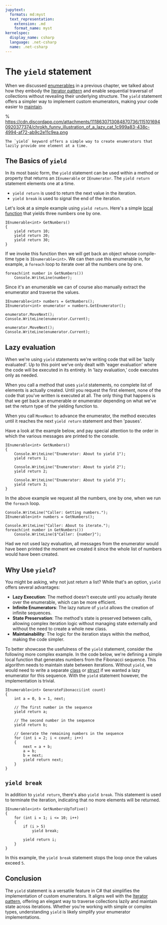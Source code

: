```yaml
---
jupytext:
  formats: md:myst
  text_representation:
    extension: .md
    format_name: myst
kernelspec:
  display_name: csharp
  language: .net-csharp
  name: .net-csharp
---
```


# The `yield` statement

When we discussed [enumerables](enumerables) in a previous chapter, we talked about how they embody the [Iterator pattern](iterator-pattern) and enable sequential traversal of collections without revealing their underlying structure. The `yield` statement offers a simpler way to implement custom enumerators, making your code easier to [maintain](maintainability).

% https://cdn.discordapp.com/attachments/1118630713084870736/1151016940920377374/chrokh_funny_illustration_of_a_lazy_cat_1c999a83-438c-4994-af72-ab9c2e11c9ea.png
```{figure} https://cdn.discordapp.com/attachments/1118630713084870736/1151017010239635517/chrokh_funny_illustration_of_a_lazy_cat_f8167ce6-0a30-4b18-ace9-8856ea022b22.png
The `yield` keyword offers a simple way to create enumerators that lazily provide one element at a time.
```

## The Basics of `yield`

In its most basic form, the `yield` statement can be used within a method or property that returns an `IEnumerable` or `IEnumerator`. The `yield return` statement elements one at a time.

- `yield return` is used to return the next value in the iteration.
- `yield break` is used to signal the end of the iteration.

Let's look at a simple example using `yield return`.
Here's a simple [local function](local-functions) that yields three numbers one by one.

```{code-cell}
IEnumerable<int> GetNumbers()
{
    yield return 10;
    yield return 20;
    yield return 30;
}
```

If we invoke this function then we will get back an object whose compile-time type is `IEnumerable<int>`.
We can then use this enumerable in, for example, a `foreach` loop to iterate over all the numbers one by one.

```{code-cell}
foreach(int number in GetNumbers())
    Console.WriteLine(number);
```

Since it's an enumerable we can of course also manually extract the enumerator and traverse the values.

```{code-cell}
IEnumerable<int> numbers = GetNumbers();
IEnumerator<int> enumerator = numbers.GetEnumerator();

enumerator.MoveNext();
Console.WriteLine(enumerator.Current);

enumerator.MoveNext();
Console.WriteLine(enumerator.Current);
```

## Lazy evaluation

When we're using `yield` statements we're writing code that will be 'lazily evaluated'.
Up to this point we've only dealt with 'eager evaluation' where the code will be executed in its entirety.
In 'lazy evaluation,' code executes only as needed.

When you call a method that uses `yield` statements, no complete list of elements is actually created.
Until you request the first element, none of the code that you've written is executed at all.
The only thing that happens is that we get back an enumerable or enumerator depending on what we've set the return type of the yielding function to.

When you call `MoveNext` to advance the enumerator, the method executes until it reaches the next `yield return` statement and then 'pauses'.

Have a look at the example below, and pay special attention to the order in which the various messages are printed to the console.

```{code-cell}
IEnumerable<int> GetNumbers()
{
    Console.WriteLine("Enumerator: About to yield 1");
    yield return 1;

    Console.WriteLine("Enumerator: About to yield 2");
    yield return 2;

    Console.WriteLine("Enumerator: About to yield 3");
    yield return 3;
}
```

In the above example we request all the numbers, one by one, when we run the `foreach` loop.

```{code-cell}
Console.WriteLine("Caller: Getting numbers.");
IEnumerable<int> numbers = GetNumbers();

Console.WriteLine("Caller: About to iterate.");
foreach(int number in GetNumbers())
    Console.WriteLine($"Caller: {number}");

```

Had we not used lazy evaluation, all messages from the enumerator would have been printed the moment we created it since the whole list of numbers would have been created.


## Why Use `yield`?

You might be asking, why not just return a list? While that's an option, `yield` offers several advantages:

- **Lazy Execution**: The method doesn't execute until you actually iterate over the enumerable, which can be more efficient.
- **Infinite Enumerators**: The lazy nature of `yield` allows the creation of infinite sequences.
- **State Preservation**: The method's state is preserved between calls, allowing complex iteration logic without managing state externally and without the need to create a whole new class.
- **Maintainability**: The logic for the iteration stays within the method, making the code simpler.

To better showcase the usefulness of the `yield` statement, consider the following more complex example.
In the code below, we're defining a simple local function that generates numbers from the Fibonacci sequence.
This algorithm needs to maintain state between iterations. Without `yield`, we would need to write a separate [class](classes) or [struct](structure-types) if we wanted a lazy enumerator for this sequence.
With the `yield` statement however, the implementation is trivial.

```{code-cell}
IEnumerable<int> GenerateFibonacci(int count)
{
    int a = 0, b = 1, next;

    // The first number in the sequence
    yield return a;

    // The second number in the sequence
    yield return b;

    // Generate the remaining numbers in the sequence
    for (int i = 2; i < count; i++)
    {
        next = a + b;
        a = b;
        b = next;
        yield return next;
    }
}
```


## `yield break`

In addition to `yield return`, there's also `yield break`. This statement is used to terminate the iteration, indicating that no more elements will be returned.

```{code-cell}
IEnumerable<int> GetNumbersUpToFive()
{
    for (int i = 1; i <= 10; i++)
    {
        if (i > 5)
            yield break;

        yield return i;
    }
}
```

In this example, the `yield break` statement stops the loop once the values exceed `5`.


## Conclusion

The `yield` statement is a versatile feature in C# that simplifies the implementation of custom enumerators. It aligns well with the [Iterator pattern](iterator-pattern), offering an elegant way to traverse collections lazily and maintain state across iterations. Whether you're working with simple or complex types, understanding `yield` is likely simplify your enumerator implementations.

